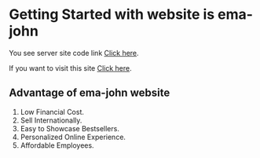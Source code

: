 # Getting Started with website is ema-john

You see server site code link [Click here](https://github.com/shakilmia8/ema-john-server).

If you want to visit this site [Click here](https://ema-jhon-simple-module-54.web.app/).

## Advantage of ema-john website

1. Low Financial Cost.
2. Sell Internationally.
3. Easy to Showcase Bestsellers.
4. Personalized Online Experience.
5. Affordable Employees.